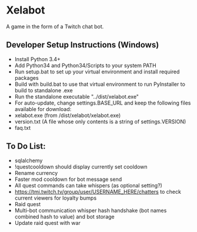 # Xelabot
A game in the form of a Twitch chat bot.

## Developer Setup Instructions (Windows)
- Install Python 3.4+
- Add Python34 and Python34/Scripts to your system PATH
- Run setup.bat to set up your virtual environment and install required packages
- Build with build.bat to use that virtual environment to run PyInstaller to build to standalone .exe
- Run the standalone executable "../dist/xelabot.exe"
- For auto-update, change settings.BASE_URL and keep the following files available for download:
 - xelabot.exe (from /dist/xelabot/xelabot.exe)
 - version.txt (A file whose only contents is a string of settings.VERSION)
 - faq.txt

## To Do List:
- sqlalchemy
- !questcooldown should display currently set cooldown
- Rename currency
- Faster mod cooldown for bot message send
- All quest commands can take whispers (as optional setting?)
- https://tmi.twitch.tv/group/user/USERNAME_HERE/chatters to check current viewers for loyalty bumps
- Raid quest
- Multi-bot communication whisper hash handshake (bot names combined hash to value) and bot storage
- Update raid quest with war
